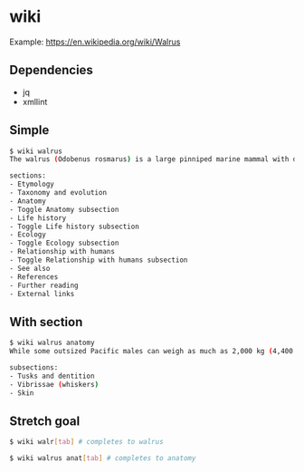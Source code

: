 # wiki

Example: https://en.wikipedia.org/wiki/Walrus

## Dependencies

- jq
- xmllint

## Simple

```bash
$ wiki walrus
The walrus (Odobenus rosmarus) is a large pinniped marine mammal with discontinuous distribution about the North Pole in the Arctic Ocean and subarctic seas of the Northern Hemisphere.

sections:
- Etymology
- Taxonomy and evolution
- Anatomy
- Toggle Anatomy subsection
- Life history
- Toggle Life history subsection
- Ecology
- Toggle Ecology subsection
- Relationship with humans
- Toggle Relationship with humans subsection
- See also
- References
- Further reading
- External links
```

## With section

```bash
$ wiki walrus anatomy
While some outsized Pacific males can weigh as much as 2,000 kg (4,400 lb), most weigh between 800 and 1,700 kg (1,800 and 3,700 lb).

subsections:
- Tusks and dentition
- Vibrissae (whiskers)
- Skin
```

## Stretch goal

```bash
$ wiki walr[tab] # completes to walrus

$ wiki walrus anat[tab] # completes to anatomy
```

